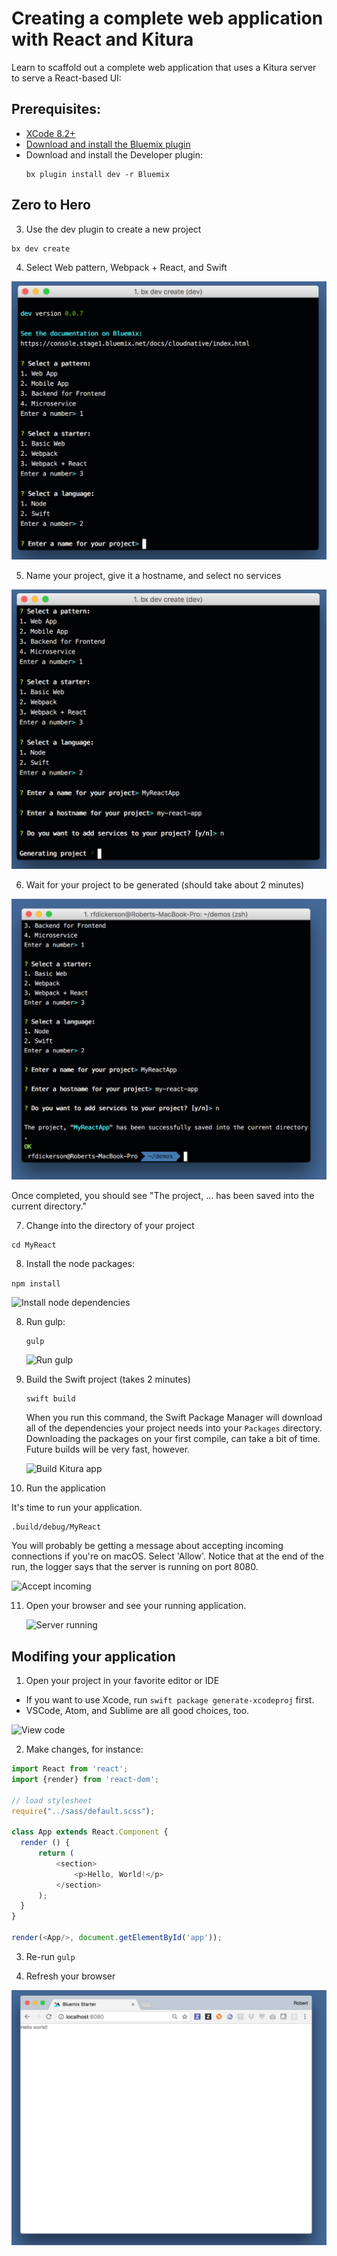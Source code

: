 # Creating a complete web application with React and Kitura

Learn to scaffold out a complete web application that uses a Kitura server to serve a React-based UI:

## Prerequisites:

- [XCode 8.2+](https://developer.apple.com/download/)
- [Download and install the Bluemix plugin](https://plugins.ng.bluemix.net/ui/home.html)
- Download and install the Developer plugin:
   ```
   bx plugin install dev -r Bluemix
   ```
 
 ## Zero to Hero
 
3. Use the dev plugin to create a new project

 ```
 bx dev create
 ```
 
4. Select Web pattern, Webpack + React, and Swift
 
 ![Scaffold-Step1](images/scaffold-step1.png)
 
5. Name your project, give it a hostname, and select no services

 ![Scaffold-Step2](images/scaffold-step2.png)
 
6. Wait for your project to be generated (should take about 2 minutes)

 ![Scaffold-Step3](images/scaffold-step3.png)

 Once completed, you should see "The project, ... has been saved into the current directory."
 
7. Change into the directory of your project

 ```
 cd MyReact
 ```
 
8. Install the node packages:

 ```npm install```
 
  ![Install node dependencies](images/install-node-deps.png)
 
8. Run gulp:

    ```
    gulp
    ```
    
    ![Run gulp](images/run-gulp.png)
    
9. Build the Swift project (takes 2 minutes)

    ```
    swift build
    ```
    
    When you run this command, the Swift Package Manager will download all of the dependencies your project needs into your `Packages` directory. Downloading the packages on your first compile, can take a bit of time. Future builds will be very fast, however.
    
    ![Build Kitura app](images/build-kitura-app.png)
    
    
    
10. Run the application

  It's time to run your application.
  
  ```
  .build/debug/MyReact
  ```
    
  You will probably be getting a message about accepting incoming connections if you're on macOS. Select 'Allow'. Notice that at the end of the run, the logger says that the server is running on port 8080.
    
  ![Accept incoming](images/accept-incoming.png)
    

11. Open your browser and see your running application.

    ![Server running](images/congratulations.png)


## Modifing your application

1. Open your project in your favorite editor or IDE

  - If you want to use Xcode, run `swift package generate-xcodeproj` first.
  - VSCode, Atom, and Sublime are all good choices, too.

  ![View code](images/view-code.png)
  
2. Make changes, for instance:

  ```javascript
  import React from 'react';
  import {render} from 'react-dom';

  // load stylesheet
  require("../sass/default.scss");

  class App extends React.Component {
    render () {
        return (
            <section>
                <p>Hello, World!</p>
            </section>
        );
    }
  }

  render(<App/>, document.getElementById('app'));
  ```
  
3. Re-run `gulp`

4. Refresh your browser

  ![View code](images/helloworld.png)
  
        


